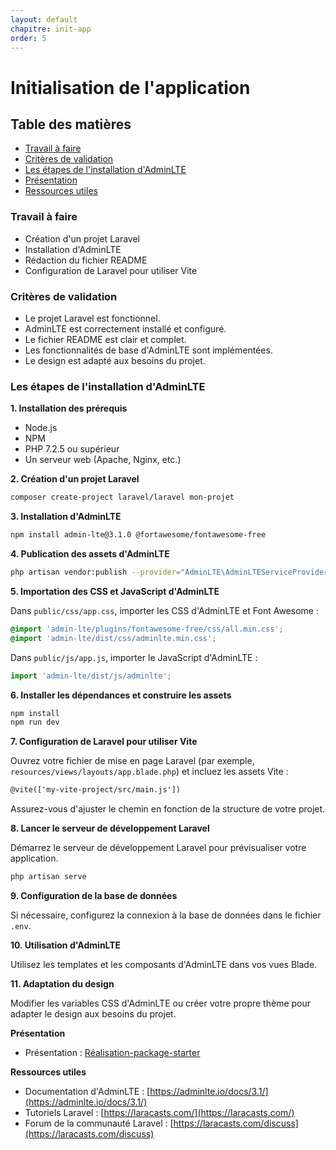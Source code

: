 ```yaml
---
layout: default
chapitre: init-app
order: 5
---
```


# Initialisation de l'application

## Table des matières
- [Travail à faire](#travail-à-faire)
- [Critères de validation](#critères-de-validation)
- [Les étapes de l'installation d'AdminLTE](#les-étapes-de-linstallation-dadminlte)
- [Présentation](#présentation)
- [Ressources utiles](#ressources-utiles)

### Travail à faire

* Création d'un projet Laravel
* Installation d'AdminLTE
* Rédaction du fichier README
* Configuration de Laravel pour utiliser Vite

### Critères de validation

* Le projet Laravel est fonctionnel.
* AdminLTE est correctement installé et configuré.
* Le fichier README est clair et complet.
* Les fonctionnalités de base d'AdminLTE sont implémentées.
* Le design est adapté aux besoins du projet.

### Les étapes de l'installation d'AdminLTE

**1. Installation des prérequis**

* Node.js
* NPM
* PHP 7.2.5 ou supérieur
* Un serveur web (Apache, Nginx, etc.)

**2. Création d'un projet Laravel**

```bash
composer create-project laravel/laravel mon-projet
```

**3. Installation d'AdminLTE**

```bash
npm install admin-lte@3.1.0 @fortawesome/fontawesome-free
```

**4. Publication des assets d'AdminLTE**

```bash
php artisan vendor:publish --provider="AdminLTE\AdminLTEServiceProvider"
```

**5. Importation des CSS et JavaScript d'AdminLTE**

Dans `public/css/app.css`, importer les CSS d'AdminLTE et Font Awesome :

```css
@import 'admin-lte/plugins/fontawesome-free/css/all.min.css';
@import 'admin-lte/dist/css/adminlte.min.css';
```

Dans `public/js/app.js`, importer le JavaScript d'AdminLTE :

```javascript
import 'admin-lte/dist/js/adminlte';
```

**6. Installer les dépendances et construire les assets**

```bash
npm install
npm run dev
```

**7. Configuration de Laravel pour utiliser Vite**

Ouvrez votre fichier de mise en page Laravel (par exemple, `resources/views/layouts/app.blade.php`) et incluez les assets Vite :

```html
@vite(['my-vite-project/src/main.js'])
```

Assurez-vous d'ajuster le chemin en fonction de la structure de votre projet.

**8. Lancer le serveur de développement Laravel**

Démarrez le serveur de développement Laravel pour prévisualiser votre application.

```bash
php artisan serve
```

**9. Configuration de la base de données**

Si nécessaire, configurez la connexion à la base de données dans le fichier `.env`.

**10. Utilisation d'AdminLTE**

Utilisez les templates et les composants d'AdminLTE dans vos vues Blade.

**11. Adaptation du design**

Modifier les variables CSS d'AdminLTE ou créer votre propre thème pour adapter le design aux besoins du projet.

**Présentation**
* Présentation : [Réalisation-package-starter]( https://docs.google.com/presentation/d/1A3YdTje6L41ELqJpGhJiJ-NSPIiZntfTNhm7ZwhkK0k/edit?usp=sharing)

**Ressources utiles**

* Documentation d'AdminLTE : [https://adminlte.io/docs/3.1/](https://adminlte.io/docs/3.1/)
* Tutoriels Laravel : [https://laracasts.com/](https://laracasts.com/)
* Forum de la communauté Laravel : [https://laracasts.com/discuss](https://laracasts.com/discuss)




